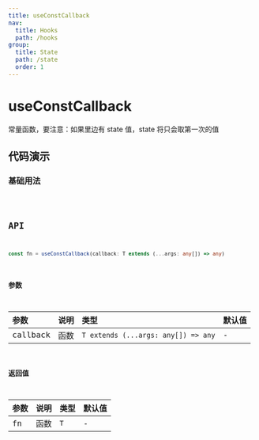 ```yaml
---
title: useConstCallback
nav:
  title: Hooks
  path: /hooks
group:
  title: State
  path: /state
  order: 1
---
```


# useConstCallback

常量函数，要注意：如果里边有 state 值，state 将只会取第一次的值

## 代码演示

### 基础用法

<code src="./demo/demo1.tsx" />

## API

```typescript
const fn = useConstCallback(callback: T extends (...args: any[]) => any)
```

### 参数

| 参数     | 说明 | 类型                                | 默认值 |
| :------- | :--- | :---------------------------------- | :----- |
| callback | 函数 | `T extends (...args: any[]) => any` | -      |

### 返回值

| 参数 | 说明 | 类型 | 默认值 |
| :--- | :--- | :--- | :----- |
| fn   | 函数 | `T`  | -      |

